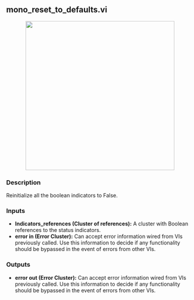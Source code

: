 ## mono_reset_to_defaults.vi
<p align="center">
<img src="https://github.com/monoDriveIO/client/raw/master/WikiPhotos/LV_client/utilities/mono__reset__to__defaultsc.png" 
width="400"  />
</p>

### Description 
Reinitialize all the boolean indicators to False.

### Inputs

- **Indicators_references (Cluster of references):** A cluster with Boolean references to the status indicators.
- **error in (Error Cluster):** Can accept error information wired from VIs previously called. Use this information to decide if any functionality should be bypassed in the event of errors from other VIs.


### Outputs
- **error out (Error Cluster):** Can accept error information wired from VIs previously called. Use this information to decide if any functionality should be bypassed in the event of errors from other VIs.
